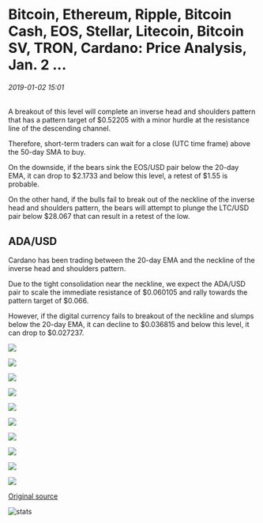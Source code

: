 # Bitcoin, Ethereum, Ripple, Bitcoin Cash, EOS, Stellar, Litecoin, Bitcoin SV, TRON, Cardano: Price Analysis, Jan. 2 ...

###### 2019-01-02 15:01

A breakout of this level will complete an inverse head and shoulders pattern that has a pattern target of $0.52205 with a minor hurdle at the resistance line of the descending channel.

Therefore, short-term traders can wait for a close (UTC time frame) above the 50-day SMA to buy.

On the downside, if the bears sink the EOS/USD pair below the 20-day EMA, it can drop to $2.1733 and below this level, a retest of $1.55 is probable.

On the other hand, if the bulls fail to break out of the neckline of the inverse head and shoulders pattern, the bears will attempt to plunge the LTC/USD pair below $28.067 that can result in a retest of the low.

## ADA/USD

Cardano has been trading between the 20-day EMA and the neckline of the inverse head and shoulders pattern.

Due to the tight consolidation near the neckline, we expect the ADA/USD pair to scale the immediate resistance of $0.060105 and rally towards the pattern target of $0.066.

However, if the digital currency fails to breakout of the neckline and slumps below the 20-day EMA, it can decline to $0.036815 and below this level, it can drop to $0.027237.

![](https://s3.cointelegraph.com/storage/uploads/view/43f0bd67ab76a171ad80b270e55e7adc.png)

![](https://s3.cointelegraph.com/storage/uploads/view/e63edbf3bc47328ad6fcdb414fdcb1db.png)

![](https://s3.cointelegraph.com/storage/uploads/view/35edf6917a6540e368017d9fe0a4a0b1.png)

![](https://s3.cointelegraph.com/storage/uploads/view/0c9848b18ac32917ac36debabb21b525.png)

![](https://s3.cointelegraph.com/storage/uploads/view/68853b04f40ea24a1a0a103c381af026.png)

![](https://s3.cointelegraph.com/storage/uploads/view/791592baf5ed9d8e24ed03493ba4fcea.png)

![](https://s3.cointelegraph.com/storage/uploads/view/53f51197d1f23d21b0cfbffa70bf03a3.png)

![](https://s3.cointelegraph.com/storage/uploads/view/70d3a51724afdf232a70b56822e76356.png)

![](https://s3.cointelegraph.com/storage/uploads/view/345e28f904d1352ddebe03930459ec77.png)

![](https://s3.cointelegraph.com/storage/uploads/view/dc5c041d89a3befa8591c0585b4ba704.png)

[Original source](https://cointelegraph.com/news/bitcoin-ethereum-ripple-bitcoin-cash-eos-stellar-litecoin-bitcoin-sv-tron-cardano-price-analysis-jan-2)

![stats](https://c.statcounter.com/11760860/0/a89fa40b/1/ "stats")